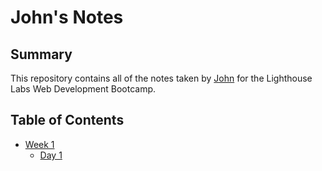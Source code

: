 # John's Notes
## Summary 

This repository contains all of the notes taken by [John](https://github.com/zhuminjun1983) for the Lighthouse Labs Web Development Bootcamp.

## Table of Contents
* [Week 1](/Week_1)
  * [Day 1](/Week_1/Day_1)

